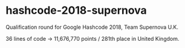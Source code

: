 # hashcode-2018-supernova
Qualification round for Google Hashcode 2018, Team Supernova U.K.

36 lines of code -> 11,676,770 points / 281th place in United Kingdom.
